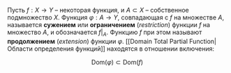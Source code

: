 
Пусть $f:X→Y$ – некоторая функция, и $A \subset X$ – собственное подмножество $X$. Функция $φ: A→Y$, совпадающая с $f$ на множестве $A$, называется **сужением** или **ограничением** (*restriction*) функции $f$ на множество $A$, и обозначается $f|_A$. Функцию $f$ при этом называют **продолжением** (*extension*) функции $φ$. [[Domain Total Partial Function|Области определения функций]] находятся в отношении включения:

$$
\mathrm{Dom}(φ) \subset \mathrm{Dom}(f)
$$




